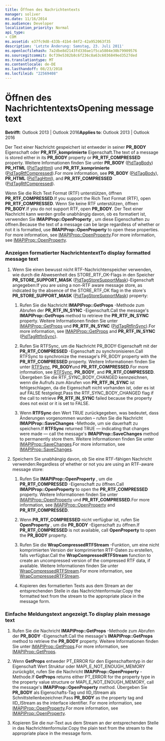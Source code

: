 ```yaml
---
title: Öffnen des Nachrichtentexts
manager: soliver
ms.date: 11/16/2014
ms.audience: Developer
localization_priority: Normal
api_type:
- COM
ms.assetid: e37fc9d8-433b-41b4-84f2-42a952063f35
description: 'Letzte Änderung: Samstag, 23. Juli 2011'
ms.openlocfilehash: 7a2dbe8d2143fd330ae1f5ca5804e30b79909576
ms.sourcegitcommit: 0cf39e5382b8c6f236c8a63c6036849ed3527ded
ms.translationtype: MT
ms.contentlocale: de-DE
ms.lasthandoff: 08/23/2018
ms.locfileid: "22569408"
---
```

# <a name="opening-message-text"></a><span data-ttu-id="5f7b9-103">Öffnen des Nachrichtentexts</span><span class="sxs-lookup"><span data-stu-id="5f7b9-103">Opening message text</span></span>

<span data-ttu-id="5f7b9-104">**Betrifft**: Outlook 2013 | Outlook 2016</span><span class="sxs-lookup"><span data-stu-id="5f7b9-104">**Applies to**: Outlook 2013 | Outlook 2016</span></span> 
  
<span data-ttu-id="5f7b9-105">Der Text einer Nachricht gespeichert ist entweder in seiner **PR\_BODY** Eigenschaft oder **PR\_RTF\_komprimierte** Eigenschaft.</span><span class="sxs-lookup"><span data-stu-id="5f7b9-105">The text of a message is stored either in its **PR\_BODY** property or **PR\_RTF\_COMPRESSED** property.</span></span> <span data-ttu-id="5f7b9-106">Weitere Informationen finden Sie unter **PR\_BODY** ([PidTagBody](pidtagbody-canonical-property.md)) **PR\_HTML** ([PidTagHtml](pidtaghtml-canonical-property.md)) und **PR\_RTF\_komprimierte** ([PidTagRtfCompressed](pidtagrtfcompressed-canonical-property.md)).</span><span class="sxs-lookup"><span data-stu-id="5f7b9-106">For more information, see **PR\_BODY** ([PidTagBody](pidtagbody-canonical-property.md)), **PR\_HTML** ([PidTagHtml](pidtaghtml-canonical-property.md)), and **PR\_RTF\_COMPRESSED** ([PidTagRtfCompressed](pidtagrtfcompressed-canonical-property.md)).</span></span> 

<span data-ttu-id="5f7b9-107">Wenn Sie die Rich Text Format (RTF) unterstützen, öffnen **PR\_RTF_COMPRESSED**.</span><span class="sxs-lookup"><span data-stu-id="5f7b9-107">If you support the Rich Text Format (RTF), open **PR\_RTF_COMPRESSED**.</span></span> <span data-ttu-id="5f7b9-108">Wenn Sie keine RTF unterstützen, öffnen **PR\_BODY**.</span><span class="sxs-lookup"><span data-stu-id="5f7b9-108">If you do not support RTF, open **PR\_BODY**.</span></span> <span data-ttu-id="5f7b9-109">Der Text einer Nachricht kann werden große unabhängig davon, ob es formatiert ist, verwenden Sie **IMAPIProp::OpenProperty** , um diese Eigenschaften zu öffnen.</span><span class="sxs-lookup"><span data-stu-id="5f7b9-109">Because the text of a message can be large regardless of whether or not it is formatted, use **IMAPIProp::OpenProperty** to open these properties.</span></span> <span data-ttu-id="5f7b9-110">For more information, see [IMAPIProp::OpenProperty](imapiprop-openproperty.md).</span><span class="sxs-lookup"><span data-stu-id="5f7b9-110">For more information, see [IMAPIProp::OpenProperty](imapiprop-openproperty.md).</span></span>
  
### <a name="to-display-formatted-message-text"></a><span data-ttu-id="5f7b9-111">Anzeigen formatierter Nachrichtentext</span><span class="sxs-lookup"><span data-stu-id="5f7b9-111">To display formatted message text</span></span>
  
1. <span data-ttu-id="5f7b9-112">Wenn Sie einen bewusst nicht RTF-Nachrichtenspeicher verwenden, wie durch die Abwesenheit des STORE_RTF_OK-Flags in den Speicher **PR_STORE_SUPPORT_MASK** ([PidTagStoreSupportMask](pidtagstoresupportmask-canonical-property.md))-Eigenschaft angegeben:</span><span class="sxs-lookup"><span data-stu-id="5f7b9-112">If you are using a non-RTF aware message store, as indicated by the absence of the STORE_RTF_OK flag in the store's **PR_STORE_SUPPORT_MASK** ([PidTagStoreSupportMask](pidtagstoresupportmask-canonical-property.md)) property:</span></span>
    
    1. <span data-ttu-id="5f7b9-113">Rufen Sie die Nachricht **IMAPIProp::GetProps** -Methode zum Abrufen der **PR_RTF_IN_SYNC** -Eigenschaft.</span><span class="sxs-lookup"><span data-stu-id="5f7b9-113">Call the message's **IMAPIProp::GetProps** method to retrieve the **PR_RTF_IN_SYNC** property.</span></span> <span data-ttu-id="5f7b9-114">Weitere Informationen finden Sie unter [IMAPIProp::GetProps](imapiprop-getprops.md) und **PR_RTF_IN_SYNC** ([PidTagRtfInSync](pidtagrtfinsync-canonical-property.md)).</span><span class="sxs-lookup"><span data-stu-id="5f7b9-114">For more information, see [IMAPIProp::GetProps](imapiprop-getprops.md) and **PR_RTF_IN_SYNC** ([PidTagRtfInSync](pidtagrtfinsync-canonical-property.md)).</span></span>
        
    2. <span data-ttu-id="5f7b9-115">Rufen Sie RTFSync, um die Nachricht PR_BODY-Eigenschaft mit der **PR_RTF_COMPRESSED** -Eigenschaft zu synchronisieren.</span><span class="sxs-lookup"><span data-stu-id="5f7b9-115">Call RTFSync to synchronize the message's PR_BODY property with the **PR_RTF_COMPRESSED** property.</span></span> <span data-ttu-id="5f7b9-116">Weitere Informationen finden Sie unter [RTFSync](rtfsync.md), **PR_BODY**und **PR_RTF_COMPRESSED**.</span><span class="sxs-lookup"><span data-stu-id="5f7b9-116">For more information, see [RTFSync](rtfsync.md), **PR_BODY**, and **PR_RTF_COMPRESSED**.</span></span> <span data-ttu-id="5f7b9-117">Übergeben Sie die RTF_SYNC_BODY_CHANGED kennzeichnen, wenn die Aufrufs zum Abrufen von **PR_RTF_IN_SYNC** ist fehlgeschlagen, da die Eigenschaft nicht vorhanden ist, oder es ist auf FALSE festgelegt.</span><span class="sxs-lookup"><span data-stu-id="5f7b9-117">Pass the RTF_SYNC_BODY_CHANGED flag if the call to retrieve **PR_RTF_IN_SYNC** failed because the property does not exist or it is set to FALSE.</span></span> 
        
    3. <span data-ttu-id="5f7b9-118">Wenn **RTFSync** den Wert TRUE zurückgegeben, was bedeutet, dass Änderungen vorgenommen wurden – rufen Sie die Nachricht **IMAPIProp::SaveChanges** -Methode, um sie dauerhaft zu speichern.</span><span class="sxs-lookup"><span data-stu-id="5f7b9-118">If **RTFSync** returned TRUE — indicating that changes were made — call the message's **IMAPIProp::SaveChanges** method to permanently store them.</span></span> <span data-ttu-id="5f7b9-119">Weitere Informationen finden Sie unter [IMAPIProp::SaveChanges](imapiprop-savechanges.md).</span><span class="sxs-lookup"><span data-stu-id="5f7b9-119">For more information, see [IMAPIProp::SaveChanges](imapiprop-savechanges.md).</span></span>
    
2. <span data-ttu-id="5f7b9-120">Speichern Sie unabhängig davon, ob Sie eine RTF-fähigen Nachricht verwenden:</span><span class="sxs-lookup"><span data-stu-id="5f7b9-120">Regardless of whether or not you are using an RTF-aware message store:</span></span>
    
    1. <span data-ttu-id="5f7b9-121">Rufen Sie **IMAPIProp::OpenProperty** , um die **PR_RTF_COMPRESSED** -Eigenschaft zu öffnen.</span><span class="sxs-lookup"><span data-stu-id="5f7b9-121">Call **IMAPIProp::OpenProperty** to open the **PR_RTF_COMPRESSED** property.</span></span> <span data-ttu-id="5f7b9-122">Weitere Informationen finden Sie unter [IMAPIProp::OpenProperty](imapiprop-openproperty.md) und **PR_RTF_COMPRESSED**.</span><span class="sxs-lookup"><span data-stu-id="5f7b9-122">For more information, see [IMAPIProp::OpenProperty](imapiprop-openproperty.md) and **PR_RTF_COMPRESSED**.</span></span>
        
    2. <span data-ttu-id="5f7b9-123">Wenn **PR_RTF_COMPRESSED** nicht verfügbar ist, rufen Sie **OpenProperty** , um die **PR_BODY** -Eigenschaft zu öffnen.</span><span class="sxs-lookup"><span data-stu-id="5f7b9-123">If **PR_RTF_COMPRESSED** is not available, call **OpenProperty** to open the **PR_BODY** property.</span></span> 
        
    3. <span data-ttu-id="5f7b9-124">Rufen Sie die **WrapCompressedRTFStream** -Funktion, um eine nicht komprimierten Version der komprimierten RTF-Daten zu erstellen, falls verfügbar.</span><span class="sxs-lookup"><span data-stu-id="5f7b9-124">Call the **WrapCompressedRTFStream** function to create an uncompressed version of the compressed RTF data, if available.</span></span> <span data-ttu-id="5f7b9-125">Weitere Informationen finden Sie unter [WrapCompressedRTFStream](wrapcompressedrtfstream.md).</span><span class="sxs-lookup"><span data-stu-id="5f7b9-125">For more information, see [WrapCompressedRTFStream](wrapcompressedrtfstream.md).</span></span>
        
    4. <span data-ttu-id="5f7b9-126">Kopieren des formatierten Texts aus dem Stream an der entsprechenden Stelle in das Nachrichtenformular.</span><span class="sxs-lookup"><span data-stu-id="5f7b9-126">Copy the formatted text from the stream to the appropriate place in the message form.</span></span> 
    
### <a name="to-display-plain-message-text"></a><span data-ttu-id="5f7b9-127">Einfache Meldungstext angezeigt.</span><span class="sxs-lookup"><span data-stu-id="5f7b9-127">To display plain message text</span></span>
  
1. <span data-ttu-id="5f7b9-128">Rufen Sie die Nachricht **IMAPIProp::GetProps** -Methode zum Abrufen der **PR_BODY** -Eigenschaft.</span><span class="sxs-lookup"><span data-stu-id="5f7b9-128">Call the message's **IMAPIProp::GetProps** method to retrieve the **PR_BODY** property.</span></span> <span data-ttu-id="5f7b9-129">Weitere Informationen finden Sie unter [IMAPIProp::GetProps](imapiprop-getprops.md).</span><span class="sxs-lookup"><span data-stu-id="5f7b9-129">For more information, see [IMAPIProp::GetProps](imapiprop-getprops.md).</span></span>
    
2. <span data-ttu-id="5f7b9-130">Wenn **GetProps** entweder PT_ERROR für den Eigenschaftentyp in der Eigenschaft Wert Struktur oder MAPI_E_NOT_ENOUGH_MEMORY zurückgibt, rufen Sie die Nachricht **IMAPIProp::OpenProperty** -Methode.</span><span class="sxs-lookup"><span data-stu-id="5f7b9-130">If **GetProps** returns either PT_ERROR for the property type in the property value structure or MAPI_E_NOT_ENOUGH_MEMORY, call the message's **IMAPIProp::OpenProperty** method.</span></span> <span data-ttu-id="5f7b9-131">Übergeben Sie **PR_BODY** als Eigenschafts-Tag und IID_IStream als Schnittstellenbezeichner.</span><span class="sxs-lookup"><span data-stu-id="5f7b9-131">Pass **PR_BODY** as the property tag and IID_IStream as the interface identifier.</span></span> <span data-ttu-id="5f7b9-132">For more information, see [IMAPIProp::OpenProperty](imapiprop-openproperty.md).</span><span class="sxs-lookup"><span data-stu-id="5f7b9-132">For more information, see [IMAPIProp::OpenProperty](imapiprop-openproperty.md).</span></span>
    
3. <span data-ttu-id="5f7b9-133">Kopieren Sie die nur-Text aus dem Stream an der entsprechenden Stelle in das Nachrichtenformular.</span><span class="sxs-lookup"><span data-stu-id="5f7b9-133">Copy the plain text from the stream to the appropriate place in the message form.</span></span> 
    

